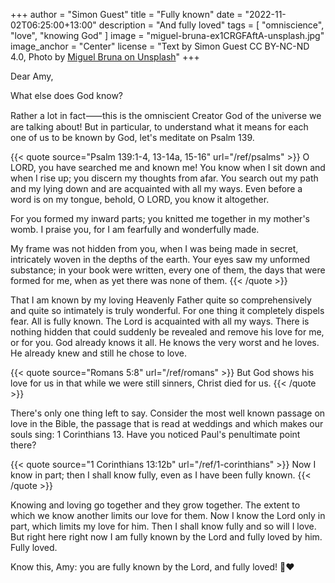 +++
author = "Simon Guest"
title = "Fully known"
date = "2022-11-02T06:25:00+13:00"
description = "And fully loved"
tags = [ "omniscience", "love", "knowing God" ]
image = "miguel-bruna-ex1CRGFAftA-unsplash.jpg"
image_anchor = "Center"
license = "Text by Simon Guest CC BY-NC-ND 4.0, Photo by [Miguel Bruna on Unsplash](https://unsplash.com/photos/ex1CRGFAftA)"
+++

Dear Amy,

What else does God know?

Rather a lot in fact⸺this is the omniscient Creator God of the universe we are talking about! But in particular, to understand what it means for each one of us to be known by God, let's meditate on Psalm 139.

{{< quote source="Psalm 139:1-4, 13-14a, 15-16" url="/ref/psalms" >}}
O LORD, you have searched me and known me! You know when I sit down and when I rise up; you discern my thoughts from afar. You search out my path and my lying down and are acquainted with all my ways. Even before a word is on my tongue, behold, O LORD, you know it altogether.

For you formed my inward parts; you knitted me together in my mother's womb. I praise you, for I am fearfully and wonderfully made.

My frame was not hidden from you, when I was being made in secret, intricately woven in the depths of the earth. Your eyes saw my unformed substance; in your book were written, every one of them, the days that were formed for me, when as yet there was none of them.
{{< /quote >}}

That I am known by my loving Heavenly Father quite so comprehensively and quite so intimately is truly wonderful. For one thing it completely dispels fear. All is fully known. The Lord is acquainted with all my ways. There is nothing hidden that could suddenly be revealed and remove his love for me, or for you. God already knows it all. He knows the very worst and he loves. He already knew and still he chose to love.

{{< quote source="Romans 5:8" url="/ref/romans" >}}
But God shows his love for us in that while we were still sinners, Christ died for us.
{{< /quote >}}

There's only one thing left to say. Consider the most well known passage on love in the Bible, the passage that is read at weddings and which makes our souls sing: 1 Corinthians 13. Have you noticed Paul's penultimate point there?

{{< quote source="1 Corinthians 13:12b" url="/ref/1-corinthians" >}}
Now I know in part; then I shall know fully, even as I have been fully known.
{{< /quote >}}

Knowing and loving go together and they grow together. The extent to which we know another limits our love for them. Now I know the Lord only in part, which limits my love for him. Then I shall know fully and so will I love. But right here right now I am fully known by the Lord and fully loved by him. Fully loved.

Know this, Amy: you are fully known by the Lord, and fully loved! 🙏❤️
